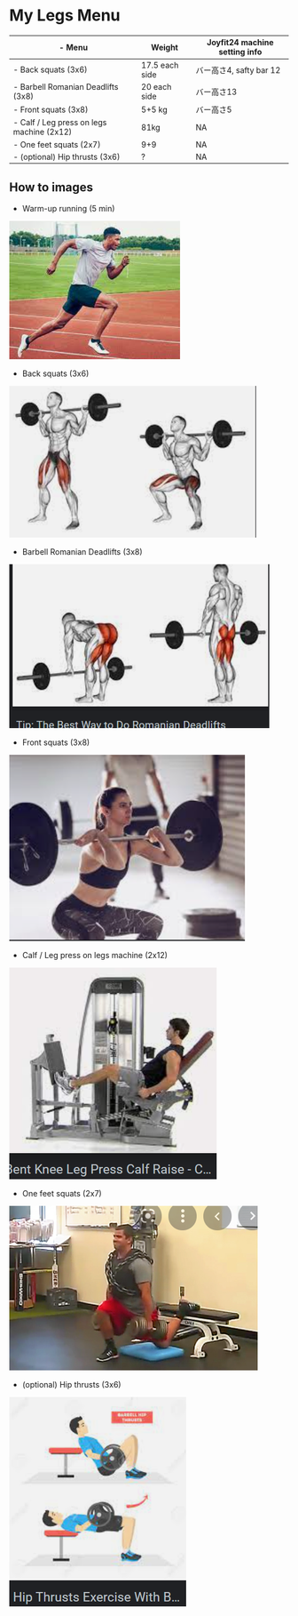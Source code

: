 # My Legs Menu

| \- Menu                  | Weight             | Joyfit24 machine setting info |
| ------------------------------------- | ---------------- | ------------------- |
| \- Back squats (3x6)                       | 17.5 each side      | バー高さ4, safty bar 12  |
| \- Barbell Romanian Deadlifts (3x8)        | 20 each side | バー高さ13 |
| \- Front squats (3x8)                      | 5+5 kg       | バー高さ5     |
| \- Calf / Leg press on legs machine (2x12) | 81kg         | NA     |
| \- One feet squats (2x7)                   | 9+9          | NA     |
| \- (optional) Hip thrusts (3x6)            | ?            | NA     |

## How to images

- Warm-up running (5 min)

![](./img/Legs/Running.png)

- Back squats (3x6)

![](./img/Legs/Back_squats.png)
- Barbell Romanian Deadlifts (3x8)

![](./img/Legs/Barbell_Romanian_Deadlifts.png)

- Front squats (3x8)

![](./img/Legs/Front_Squats.png)

- Calf / Leg press on legs machine (2x12)

![](./img/Legs/Calf_Leg_press_on_legs_machine.png)

- One feet squats (2x7)

![](./img/Legs/One_feet_squats_(2x7).png)

- (optional) Hip thrusts (3x6)

![](./img/Legs/Hip_thrusts.png)
